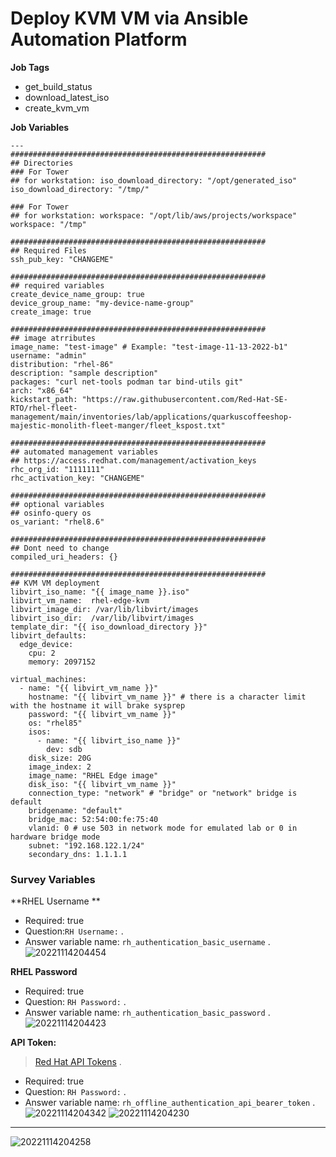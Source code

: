 # Deploy KVM VM via Ansible Automation Platform 


**Job Tags**
* get_build_status
* download_latest_iso
* create_kvm_vm


**Job Variables**
```
---
#########################################################
## Directories
### For Tower 
## for workstation: iso_download_directory: "/opt/generated_iso"
iso_download_directory: "/tmp/"

### For Tower 
## for workstation: workspace: "/opt/lib/aws/projects/workspace"
workspace: "/tmp"

#########################################################
## Required Files
ssh_pub_key: "CHANGEME"

#########################################################
## required variables
create_device_name_group: true
device_group_name: "my-device-name-group"
create_image: true

#########################################################
## image atrributes
image_name: "test-image" # Example: "test-image-11-13-2022-b1"
username: "admin"
distribution: "rhel-86"
description: "sample description"
packages: "curl net-tools podman tar bind-utils git"
arch: "x86_64"
kickstart_path: "https://raw.githubusercontent.com/Red-Hat-SE-RTO/rhel-fleet-management/main/inventories/lab/applications/quarkuscoffeeshop-majestic-monolith-fleet-manger/fleet_kspost.txt"

#########################################################
## automated management variables
## https://access.redhat.com/management/activation_keys
rhc_org_id: "1111111"
rhc_activation_key: "CHANGEME"

#########################################################
## optional variables
## osinfo-query os
os_variant: "rhel8.6"

#########################################################
## Dont need to change 
compiled_uri_headers: {}

#########################################################
## KVM VM deployment 
libvirt_iso_name: "{{ image_name }}.iso"
libvirt_vm_name:  rhel-edge-kvm
libvirt_image_dir: /var/lib/libvirt/images
libvirt_iso_dir:  /var/lib/libvirt/images
template_dir: "{{ iso_download_directory }}"
libvirt_defaults:
  edge_device:
    cpu: 2
    memory: 2097152 

virtual_machines:
  - name: "{{ libvirt_vm_name }}"
    hostname: "{{ libvirt_vm_name }}" # there is a character limit with the hostname it will brake sysprep
    password: "{{ libvirt_vm_name }}"
    os: "rhel85"
    isos:
      - name: "{{ libvirt_iso_name }}"
        dev: sdb
    disk_size: 20G
    image_index: 2
    image_name: "RHEL Edge image"
    disk_iso: "{{ libvirt_vm_name }}"
    connection_type: "network" # "bridge" or "network" bridge is default
    bridgename: "default" 
    bridge_mac: 52:54:00:fe:75:40
    vlanid: 0 # use 503 in network mode for emulated lab or 0 in hardware bridge mode
    subnet: "192.168.122.1/24"
    secondary_dns: 1.1.1.1
```


### Survey Variables

**RHEL Username **
* Required: true  
* Question:`RH Username:` . 
* Answer variable name: `rh_authentication_basic_username` . 
![20221114204454](https://i.imgur.com/z0UsSCe.png)

**RHEL Password**
* Required: true   
* Question: `RH Password:` . 
* Answer variable name: `rh_authentication_basic_password` . 
![20221114204423](https://i.imgur.com/b9rxVMx.png)

**API Token:**
> [Red Hat API Tokens](https://access.redhat.com/management/api) . 
* Required: true  
* Question: `RH Password:` . 
* Answer variable name: `rh_offline_authentication_api_bearer_token` . 
![20221114204342](https://i.imgur.com/t6Eg7OJ.png)
![20221114204230](https://i.imgur.com/nxT5Fd7.png)

---

![20221114204258](https://i.imgur.com/X4wKMNY.png)